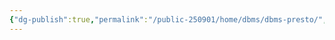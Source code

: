 ```yaml
---
{"dg-publish":true,"permalink":"/public-250901/home/dbms/dbms-presto/","tags":["SQL"],"created":"2025-08-20T12:31:38.109+09:00","updated":"2025-08-22T11:53:42.586+09:00"}
---
```


